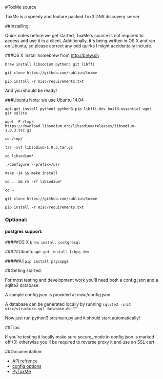#ToxMe source

ToxMe is a speedy and feature packed Tox3 DNS discovery server.

##Installing:

Quick notes before we get started, ToxMe's source is not required to access and use it in a client. Additionally, it's being written in OS X and ran on Ubuntu, so please correct any odd quirks I might accidentally include.

###OS X
Install homebrew from http://brew.sh

```brew install libsodium python3 git libffi```

```git clone https://github.com/subliun/toxme```

```pip install -r misc/requirements.txt```

And you should be ready!

###Ubuntu
Note: we use Ubuntu 14.04

```apt-get install python3 python3-pip libffi-dev build-essential wget git sqlite```

```wget -P /tmp/ https://download.libsodium.org/libsodium/releases/libsodium-1.0.3.tar.gz```

```cd /tmp/```

```tar -xvf libsodium-1.0.3.tar.gz```

```cd libsodium*```

```./configure --prefix=/usr```

```make -j4 && make install```

```cd .. && rm -rf libsodium*```

```cd ~```

```git clone https://github.com/subliun/toxme```

```pip install -r misc/requirements.txt```

### Optional:
#### postgres support:
#####OS X
```brew install postgresql```

#####Ubuntu
```apt-get install libpq-dev```

#####All
```pip install psycopg2```


##Getting started:

For most testing and development work you'll need both a config.json and a sqlite3 database.

A sample config.json is provided at misc/config.json

A database can be generated locally by running ```sqlite3 -init misc/structure.sql database.db ""```

Now just run python3 src/main.py and it should start automatically!

##Tips:

If you're testing it locally make sure secure_mode in config.json is marked off (0) otherwise you'll be required to reverse proxy it and use an SSL cert

##Documentation:
- [API refrence](/doc/api.md)
- [config options](/doc/config.md)
- [PyToxMe](https://github.com/ToxMe/PyToxMe)
